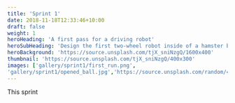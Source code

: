 ```yaml
---
title: 'Sprint 1'
date: 2018-11-18T12:33:46+10:00
draft: false
weight: 1
heroHeading: 'A first pass for a driving robot'
heroSubHeading: 'Design the first two-wheel robot inside of a hamster ball'
heroBackground: 'https://source.unsplash.com/tjX_sniNzgQ/1600x400'
thumbnail: 'https://source.unsplash.com/tjX_sniNzgQ/400x300'
images: ['gallery/sprint1/first_run.png', 
'gallery/sprint1/opened_ball.jpg','https://source.unsplash.com/random/400x300/?architecture','https://source.unsplash.com/random/400x600/?buildings','https://source.unsplash.com/random/400x300/?city','https://source.unsplash.com/random/400x600/?business']
---
```


This sprint 
